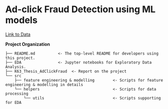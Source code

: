 # Ad-click Fraud Detection using ML models

[Link to Data](https://www.kaggle.com/competitions/talkingdata-adtracking-fraud-detection)

**Project Organization**
```
├── README.md          <- The top-level README for developers using this project.
├── EDA                <- Jupyter notebooks for Exploratory Data Analysis.
├── K63_Thesis_AdClickFraud  <- Report on the project
└── src
    ├── feature engineering & modelling        <- Scripts for feature engineering & modelling in details
    └── helpers                                <- Scripts for data processing
        └── utils                              <- Scripts supporting for EDA 
```
